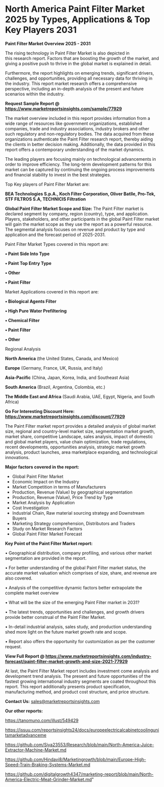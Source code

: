 # North America Paint Filter Market 2025 by Types, Applications & Top Key Players 2031

<Strong> Paint Filter Market Overview 2025 - 2031</strong>

The rising technology in Paint Filter Market is also depicted in this research report. Factors that are boosting the growth of the market, and giving a positive push to thrive in the global market is explained in detail.

Furthermore, the report highlights on emerging trends, significant drivers, challenges, and opportunities, providing all necessary data for thriving in the industry. This report market research offers a comprehensive perspective, including an in-depth analysis of the present and future scenarios within the industry.

<strong>Request Sample Report @ <a href=https://www.marketreportsinsights.com/sample/77929>https://www.marketreportsinsights.com/sample/77929</a></strong>

The market overview included in this report provides information from a wide range of resources like government organizations, established companies, trade and industry associations, industry brokers and other such regulatory and non-regulatory bodies. The data acquired from these organizations authenticate the Paint Filter research report, thereby aiding the clients in better decision making. Additionally, the data provided in this report offers a contemporary understanding of the market dynamics.

The leading players are focusing mainly on technological advancements in order to improve efficiency. The long-term development patterns for this market can be captured by continuing the ongoing process improvements and financial stability to invest in the best strategies.

Top Key players of Paint Filter Market are:

<strong>BEA Technologies S.p.A., Koch Filter Corporation, Oliver Batlle, Pro-Tek, STF FILTROS S.A, TECHNICIS Filtration</strong>

<strong><b>Global Paint Filter Market Scope and Size:</b></strong>
The Paint Filter market is declared segment by company, region (country), type, and application. Players, stakeholders, and other participants in the global Paint Filter market will gain the market scope as they use the report as a powerful resource. The segmental analysis focuses on revenue and product by type and application and the forecast period of 2025-2031.

Paint Filter Market Types covered in this report are:

<strong>• Paint Side Into Type

• Paint Top Entry Type

• Other

• Paint Filter</strong>

Market Applications covered in this report are:

<strong>• Biological Agents Filter

• High Pure Water Prefiltering

• Chemical Filter

• Paint Filter

• Other</strong> 

Regional Analysis

<strong>North America</strong> (the United States, Canada, and Mexico)

<strong>Europe</strong> (Germany, France, UK, Russia, and Italy)

<strong>Asia-Pacific</strong> (China, Japan, Korea, India, and Southeast Asia)

<strong>South America</strong> (Brazil, Argentina, Colombia, etc.)

<strong>The Middle East and Africa</strong> (Saudi Arabia, UAE, Egypt, Nigeria, and South Africa)

<strong>Go For Interesting Discount Here: <a href=https://www.marketreportsinsights.com/discount/77929>https://www.marketreportsinsights.com/discount/77929</a></strong>

The Paint Filter market report provides a detailed analysis of global market size, regional and country-level market size, segmentation market growth, market share, competitive Landscape, sales analysis, impact of domestic and global market players, value chain optimization, trade regulations, recent developments, opportunities analysis, strategic market growth analysis, product launches, area marketplace expanding, and technological innovations.

<strong><b>Major factors covered in the report:</b></strong>
<ul>
  <li>Global Paint Filter Market </li>
  <li>Economic Impact on the Industry</li>
  <li>Market Competition in terms of Manufacturers</li>
  <li>Production, Revenue (Value) by geographical segmentation</li>
  <li>Production, Revenue (Value), Price Trend by Type</li>
  <li>Market Analysis by Application</li>
  <li>Cost Investigation</li>
  <li>Industrial Chain, Raw material sourcing strategy and Downstream Buyers</li>
  <li>Marketing Strategy comprehension, Distributors and Traders</li>
  <li>Study on Market Research Factors</li>
  <li>Global Paint Filter Market Forecast</li>
</ul>

<strong><b>Key Point of the Paint Filter Market report:</b></strong>

• Geographical distribution, company profiling, and various other market segmentation are provided in the report.

• For better understanding of the global Paint Filter market status, the accurate market valuation which comprises of size, share, and revenue are also covered.

• Analysis of the competitive dynamic factors better extrapolate the complete market overview

• What will be the size of the emerging Paint Filter market in 2031?

• The latest trends, opportunities and challenges, and growth drivers provide better construal of the Paint Filter Market.

• In-detail industrial analysis, sales study, and production understanding shed more light on the future market growth rate and scope.

• Report also offers the opportunity for customization as per the customer request.

<strong><b>View Full Report @ <a href=https://www.marketreportsinsights.com/industry-forecast/paint-filter-market-growth-and-size-2021-77929>https://www.marketreportsinsights.com/industry-forecast/paint-filter-market-growth-and-size-2021-77929</a></b></strong>


At last, the Paint Filter Market report includes investment come analysis and development trend analysis. The present and future opportunities of the fastest growing international industry segments are coated throughout this report. This report additionally presents product specification, manufacturing method, and product cost structure, and price structure.

<strong>Contact Us:</strong>
sales@marketreportsinsights.com

<strong>Our other reports:</strong>

<a href=https://tanomuno.com/illust/549429>https://tanomuno.com/illust/549429</a>

<a href=https://issuu.com/reportsinsights24/docs/europeelectricalcabinetcoolingunitsmarketadvanceme>https://issuu.com/reportsinsights24/docs/europeelectricalcabinetcoolingunitsmarketadvanceme</a>

<a href=https://github.com/Siya23553/Research/blob/main/North-America-Juice-Extractor-Machine-Market.md>https://github.com/Siya23553/Research/blob/main/North-America-Juice-Extractor-Machine-Market.md</a>

<a href=https://github.com/Hindavi8/Marketingrowth/blob/main/Europe-High-Speed-Train-Braking-Systems-Market.md>https://github.com/Hindavi8/Marketingrowth/blob/main/Europe-High-Speed-Train-Braking-Systems-Market.md</a>

<a href=https://github.com/digitalgrowth4347/marketing-report/blob/main/North-America-Electric-Meat-Grinder-Market.md>https://github.com/digitalgrowth4347/marketing-report/blob/main/North-America-Electric-Meat-Grinder-Market.md</a>"
